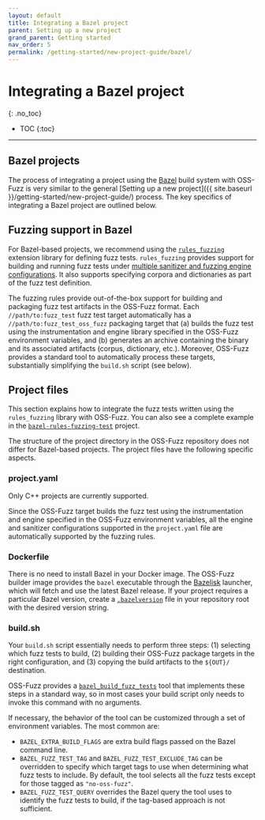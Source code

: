 ```yaml
---
layout: default
title: Integrating a Bazel project
parent: Setting up a new project
grand_parent: Getting started
nav_order: 5
permalink: /getting-started/new-project-guide/bazel/
---
```


# Integrating a Bazel project
{: .no_toc}

- TOC
{:toc}
---

## Bazel projects

The process of integrating a project using the [Bazel](https://bazel.build/)
build system with OSS-Fuzz is very similar to the general
[Setting up a new project]({{ site.baseurl }}/getting-started/new-project-guide/)
process. The key specifics of integrating a Bazel project are outlined below.

## Fuzzing support in Bazel

For Bazel-based projects, we recommend using the
[`rules_fuzzing`](https://github.com/bazelbuild/rules_fuzzing) extension library
for defining fuzz tests. `rules_fuzzing` provides support for building and running
fuzz tests under
[multiple sanitizer and fuzzing engine configurations][rules-fuzzing-usage].
It also supports specifying corpora and dictionaries as part of the fuzz test
definition.

The fuzzing rules provide out-of-the-box support for building and packaging fuzz
test artifacts in the OSS-Fuzz format. Each `//path/to:fuzz_test` fuzz test
target automatically has a `//path/to:fuzz_test_oss_fuzz` packaging target that
(a) builds the fuzz test using the instrumentation and engine library specified
in the OSS-Fuzz environment variables, and (b) generates an archive containing
the binary and its associated artifacts (corpus, dictionary, etc.). Moreover,
OSS-Fuzz provides a standard tool to automatically process these targets,
substantially simplifying the `build.sh` script (see below).

[rules-fuzzing-usage]: https://github.com/bazelbuild/rules_fuzzing#using-the-rules-in-your-project

## Project files

This section explains how to integrate the fuzz tests written using the
`rules_fuzzing` library with OSS-Fuzz. You can also see a complete example in the
[`bazel-rules-fuzzing-test`](https://github.com/threatcode/oss-fuzz/tree/master/projects/bazel-rules-fuzzing-test)
project.

The structure of the project directory in the OSS-Fuzz repository does not
differ for Bazel-based projects. The project files have the following specific
aspects.

### project.yaml

Only C++ projects are currently supported.

Since the OSS-Fuzz target builds the fuzz test using the instrumentation and
engine specified in the OSS-Fuzz environment variables, all the engine and
sanitizer configurations supported in the `project.yaml` file are automatically
supported by the fuzzing rules.

### Dockerfile

There is no need to install Bazel in your Docker image. The OSS-Fuzz builder
image provides the `bazel` executable through the
[Bazelisk](https://github.com/bazelbuild/bazelisk) launcher, which will fetch
and use the latest Bazel release. If your project requires a particular Bazel
version, create a
[`.bazelversion`](https://docs.bazel.build/versions/master/updating-bazel.html)
file in your repository root with the desired version string.

### build.sh

Your `build.sh` script essentially needs to perform three steps: (1) selecting
which fuzz tests to build, (2) building their OSS-Fuzz package targets in the
right configuration, and (3) copying the build artifacts to the `${OUT}/`
destination.

OSS-Fuzz provides a
[`bazel_build_fuzz_tests`](https://github.com/threatcode/oss-fuzz/blob/master/infra/base-images/base-builder/bazel_build_fuzz_tests)
tool that implements these steps in a standard way, so in most cases your
build script only needs to invoke this command with no arguments.

If necessary, the behavior of the tool can be customized through a set of
environment variables. The most common are:

* `BAZEL_EXTRA_BUILD_FLAGS` are extra build flags passed on the Bazel command
   line.
* `BAZEL_FUZZ_TEST_TAG` and `BAZEL_FUZZ_TEST_EXCLUDE_TAG` can be overridden to
  specify which target tags to use when determining what fuzz tests to include.
  By default, the tool selects all the fuzz tests except for those tagged as
  `"no-oss-fuzz"`.
* `BAZEL_FUZZ_TEST_QUERY` overrides the Bazel query the tool uses to identify
  the fuzz tests to build, if the tag-based approach is not sufficient.
